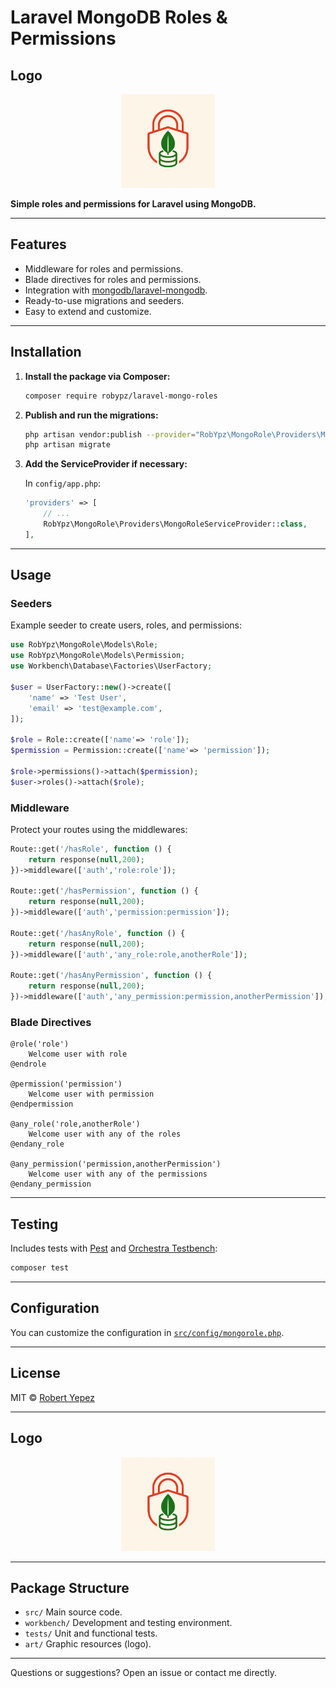 # Laravel MongoDB Roles & Permissions

## Logo
<p align="center">
  <img src="/art/remove%20the%20checkmark.png" alt="Logo" width="150"/>
</p>

**Simple roles and permissions for Laravel using MongoDB.**

---

## Features

- Middleware for roles and permissions.
- Blade directives for roles and permissions.
- Integration with [mongodb/laravel-mongodb](https://github.com/mongodb/laravel-mongodb).
- Ready-to-use migrations and seeders.
- Easy to extend and customize.

---

## Installation

1. **Install the package via Composer:**

   ```bash
   composer require robypz/laravel-mongo-roles
   ```

2. **Publish and run the migrations:**

   ```bash
   php artisan vendor:publish --provider="RobYpz\MongoRole\Providers\MongoRoleServiceProvider" --tag=migrations
   php artisan migrate
   ```

3. **Add the ServiceProvider if necessary:**

   In `config/app.php`:

   ```php
   'providers' => [
       // ...
       RobYpz\MongoRole\Providers\MongoRoleServiceProvider::class,
   ],
   ```

---

## Usage

### Seeders

Example seeder to create users, roles, and permissions:

```php
use RobYpz\MongoRole\Models\Role;
use RobYpz\MongoRole\Models\Permission;
use Workbench\Database\Factories\UserFactory;

$user = UserFactory::new()->create([
    'name' => 'Test User',
    'email' => 'test@example.com',
]);

$role = Role::create(['name'=> 'role']);
$permission = Permission::create(['name'=> 'permission']);

$role->permissions()->attach($permission);
$user->roles()->attach($role);
```

### Middleware

Protect your routes using the middlewares:

```php
Route::get('/hasRole', function () {
    return response(null,200);
})->middleware(['auth','role:role']);

Route::get('/hasPermission', function () {
    return response(null,200);
})->middleware(['auth','permission:permission']);

Route::get('/hasAnyRole', function () {
    return response(null,200);
})->middleware(['auth','any_role:role,anotherRole']);

Route::get('/hasAnyPermission', function () {
    return response(null,200);
})->middleware(['auth','any_permission:permission,anotherPermission']);
```

### Blade Directives

```blade
@role('role')
    Welcome user with role
@endrole

@permission('permission')
    Welcome user with permission
@endpermission

@any_role('role,anotherRole')
    Welcome user with any of the roles
@endany_role

@any_permission('permission,anotherPermission')
    Welcome user with any of the permissions
@endany_permission
```

---

## Testing

Includes tests with [Pest](https://pestphp.com/) and [Orchestra Testbench](https://github.com/orchestral/testbench):

```bash
composer test
```

---

## Configuration

You can customize the configuration in [`src/config/mongorole.php`](src/config/mongorole.php).

---

## License

MIT © [Robert Yepez](mailto:robertyepez0208@hotmail.com)

---

## Logo

<p align="center">
  <img src="/art/remove%20the%20checkmark.png" alt="Logo" width="150"/>
</p>

---

## Package Structure

- `src/` Main source code.
- `workbench/` Development and testing environment.
- `tests/` Unit and functional tests.
- `art/` Graphic resources (logo).

---

Questions or suggestions? Open an issue or contact me directly.